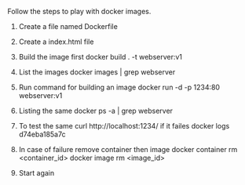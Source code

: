 Follow the steps to play with docker images.

1. Create a file named Dockerfile
2. Create a index.html file
3. Build the image first
    docker build . -t webserver:v1
4. List the images
    docker images | grep webserver
5. Run command for building an image 
    docker run -d -p 1234:80 webserver:v1
6. Listing the same 
    docker ps -a | grep webserver
7. To test the same 
    curl http://localhost:1234/ 
    if it failes 
    docker logs d74eba185a7c

8. In case of failure remove container then image 
    docker container rm <container_id>
    docker image rm <image_id>

9. Start again